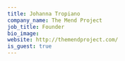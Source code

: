 ```yaml
---
title: Johanna Tropiano
company_name: The Mend Project
job_title: Founder
bio_image: 
website: http://themendproject.com/
is_guest: true
---
```


